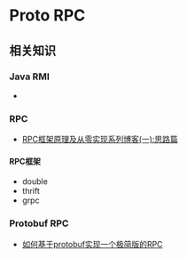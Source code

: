 Proto RPC
===

## 相关知识

### Java RMI

- []()

### RPC

- [RPC框架原理及从零实现系列博客(一):思路篇](https://segmentfault.com/search?q=protobuf+rest)

#### RPC框架

- double
- thrift
- grpc

### Protobuf RPC

- [如何基于protobuf实现一个极简版的RPC](https://izualzhy.cn/demo-protobuf-rpc)
